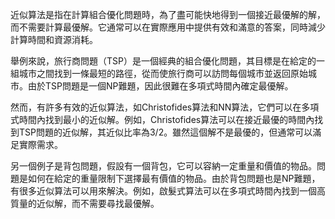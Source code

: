 

近似算法是指在計算組合優化問題時，為了盡可能快地得到一個接近最優解的解，而不需要計算最優解。它通常可以在實際應用中提供有效和滿意的答案，同時減少計算時間和資源消耗。

舉例來說，旅行商問題（TSP）是一個經典的組合優化問題，其目標是在給定的一組城市之間找到一條最短的路徑，從而使旅行商可以訪問每個城市並返回原始城市。由於TSP問題是一個NP難題，因此很難在多項式時間內確定最優解。

然而，有許多有效的近似算法，如Christofides算法和NN算法，它們可以在多項式時間內找到最小的近似解。例如，Christofides算法可以在接近最優的時間內找到TSP問題的近似解，其近似比率為3/2。雖然這個解不是最優的，但通常可以滿足實際需求。

另一個例子是背包問題，假設有一個背包，它可以容納一定重量和價值的物品。問題是如何在給定的重量限制下選擇最有價值的物品。由於背包問題也是NP難題，有很多近似算法可以用來解決。例如，啟髮式算法可以在多項式時間內找到一個高質量的近似解，而不需要尋找最優解。